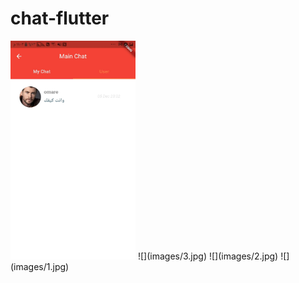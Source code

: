 # chat-flutter
<img src="images/3.jpg" width="200" height="350">
![](images/3.jpg)
![](images/2.jpg)
![](images/1.jpg)
